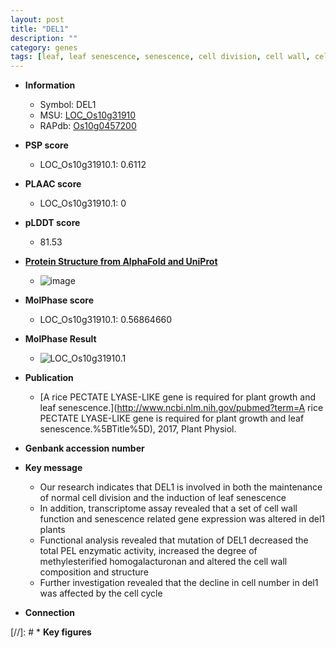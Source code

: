 ```yaml
---
layout: post
title: "DEL1"
description: ""
category: genes
tags: [leaf, leaf senescence, senescence, cell division, cell wall, cell cycle]
---
```


* **Information**  
    + Symbol: DEL1  
    + MSU: [LOC_Os10g31910](http://rice.plantbiology.msu.edu/cgi-bin/ORF_infopage.cgi?orf=LOC_Os10g31910)  
    + RAPdb: [Os10g0457200](http://rapdb.dna.affrc.go.jp/viewer/gbrowse_details/irgsp1?name=Os10g0457200)  

* **PSP score**  
    + LOC_Os10g31910.1: 0.6112 

* **PLAAC score**  
    + LOC_Os10g31910.1: 0 

* **pLDDT score**
    + 81.53

* **[Protein Structure from AlphaFold and UniProt](https://www.uniprot.org/uniprotkb/Q7XDP5/entry#structure)**
    + ![image](https://ricepsp.github.io/images/Q7/AF-Q7XDP5-F1.png)

* **MolPhase score**
    + LOC_Os10g31910.1: 0.56864660

* **MolPhase Result**
    + ![LOC_Os10g31910.1](https://304243504.github.io/Pictures/LOC_Os10g/LOC_Os10g31910.1.png)

* **Publication**  
    + [A rice PECTATE LYASE-LIKE gene is required for plant growth and leaf senescence.](http://www.ncbi.nlm.nih.gov/pubmed?term=A rice PECTATE LYASE-LIKE gene is required for plant growth and leaf senescence.%5BTitle%5D), 2017, Plant Physiol.

* **Genbank accession number**  

* **Key message**  
    + Our research indicates that DEL1 is involved in both the maintenance of normal cell division and the induction of leaf senescence
    + In addition, transcriptome assay revealed that a set of cell wall function and senescence related gene expression was altered in del1 plants
    + Functional analysis revealed that mutation of DEL1 decreased the total PEL enzymatic activity, increased the degree of methylesterified homogalacturonan and altered the cell wall composition and structure
    + Further investigation revealed that the decline in cell number in del1 was affected by the cell cycle

* **Connection**  

[//]: # * **Key figures**  



